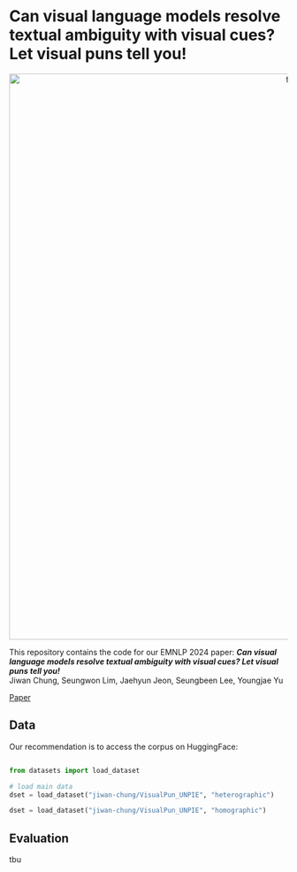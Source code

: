 # Can visual language models resolve textual ambiguity with visual cues? Let visual puns tell you!

<p align="center">
    <img src="./unpie_main.png" alt=figure width=1024px>
</p>

This repository contains the code for our EMNLP 2024 paper:
***Can visual language models resolve textual ambiguity with visual cues? Let visual puns tell you!*** <br>
Jiwan Chung, Seungwon Lim, Jaehyun Jeon, Seungbeen Lee, Youngjae Yu <br>

[Paper](https://arxiv.org/abs/2410.01023)

## Data

Our recommendation is to access the corpus on HuggingFace:

```python

from datasets import load_dataset

# load main data
dset = load_dataset("jiwan-chung/VisualPun_UNPIE", "heterographic")

dset = load_dataset("jiwan-chung/VisualPun_UNPIE", "homographic")
```

## Evaluation

tbu
